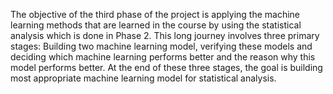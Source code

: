 The objective of the third phase of the project is applying the machine learning methods that are learned in the course by using the statistical analysis which is done in Phase 2. This long journey involves three primary stages: Building two machine learning model, verifying these models and deciding which machine learning performs better and the reason why this model performs better. At the end of these three stages, the goal is building most appropriate machine learning model for statistical analysis. 
